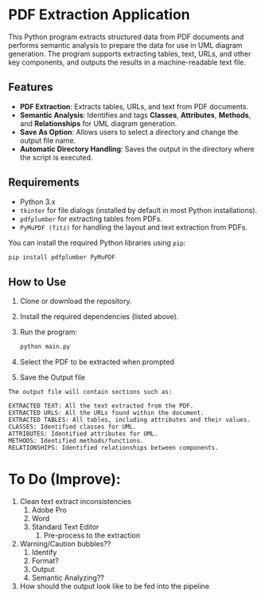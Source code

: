 # PDF Extraction Application

This Python program extracts structured data from PDF documents and performs semantic analysis to prepare the data for use in UML diagram generation. The program supports extracting tables, text, URLs, and other key components, and outputs the results in a machine-readable text file.

## Features

- **PDF Extraction**: Extracts tables, URLs, and text from PDF documents.
- **Semantic Analysis**: Identifies and tags **Classes**, **Attributes**, **Methods**, and **Relationships** for UML diagram generation.
- **Save As Option**: Allows users to select a directory and change the output file name.
- **Automatic Directory Handling**: Saves the output in the directory where the script is executed.

## Requirements

- Python 3.x
- `tkinter` for file dialogs (installed by default in most Python installations).
- `pdfplumber` for extracting tables from PDFs.
- `PyMuPDF (fitz)` for handling the layout and text extraction from PDFs.

You can install the required Python libraries using `pip`:

```bash
pip install pdfplumber PyMuPDF
```



## How to Use

1. Clone or download the repository.
2. Install the required dependencies (listed above).
3. Run the program:

   ```bash
   python main.py
   ```
4. Select the PDF to be extracted when prompted
5. Save the Output file 
   
```
The output file will contain sections such as:

EXTRACTED TEXT: All the text extracted from the PDF.
EXTRACTED URLS: All the URLs found within the document.
EXTRACTED TABLES: All tables, including attributes and their values.
CLASSES: Identified classes for UML.
ATTRIBUTES: Identified attributes for UML.
METHODS: Identified methods/functions.
RELATIONSHIPS: Identified relationships between components.
```

# To Do (Improve):
1. Clean text extract inconsistencies
   1. Adobe Pro
   2. Word
   3. Standard Text Editor
      1. Pre-process to the extraction
2. Warning/Caution bubbles??
   1. Identify
   2. Format?
   3. Output
   4. Semantic Analyzing??
3. How should the output look like to be fed into the pipeline